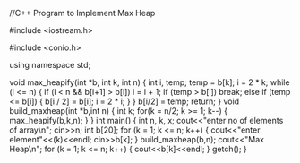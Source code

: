 //C++ Program to Implement Max Heap
 
#include <iostream.h>

#include <conio.h>

using namespace std;

void max_heapify(int *b, int k, int n)
{
    int i, temp;
    temp = b[k];
    i = 2 * k;
    while (i <= n)
    {
        if (i < n && b[i+1] > b[i])
            i = i + 1;
        if (temp > b[i])
            break;
        else if (temp <= b[i])
        {
            b[i / 2] = b[i];
            i = 2 * i;
        }
    }
    b[i/2] = temp;
    return;
}
void build_maxheap(int *b,int n)
{
    int k;
    for(k = n/2; k >= 1; k--)
    {
        max_heapify(b,k,n);
    }
}
int main()
{
    int n, k, x;
    cout<<"enter no of elements of array\n";
    cin>>n;
    int b[20];
    for (k = 1; k <= n; k++)
    {
        cout<<"enter element"<<(k)<<endl;
        cin>>b[k];
    }
    build_maxheap(b,n);
    cout<<"Max Heap\n";
    for (k = 1; k <= n; k++)
    {
        cout<<b[k]<<endl;
    }
    getch();
}





